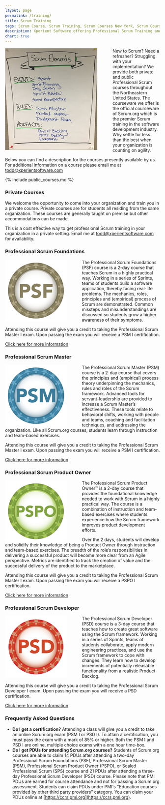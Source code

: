 ```yaml
---
layout: page
permalink: /training/
title: Scrum Training
tags: Scrum Course, Scrum Training, Scrum Courses New York, Scrum Courses Pennsylvania, Scrum Courses Maryland, Scrum Courses Virginia, Scrum Courses New Jersey, Todd Miller
description: Xperient Software offering Professional Scrum Training and Scrum Courses in the Northeastern United States.
chart: true
---
```


<span>
<img src="/images/class-drawing-scrum-elements.png" align="left" style="margin:0px 50px 0px 0px" />

New to Scrum? Need a refresher? Struggling with your implementation? We provide both private and public Professional Scrum courses throughout the Northeastern United States. The courseware we offer is the official courseware of Scrum.org which is the premier Scrum training in the software development industry. Why settle for less than the best when your organization is counting on agility.

Below you can find a description for the courses presently available by us. For additional information on a course please email me at <a href="mailto:todd@xperientsoftware.com" target="_top">todd@xperientsoftware.com</a>

{% include public_courses.md %}

### Private Courses
We welcome the opportunity to come into your organization and train you in a private course. Private courses are for students all residing from the same organization. These courses are generally taught on premise but other accommodations can be made.

This is a cost effective way to get professional Scrum training in your organization in a private setting. Email me at <a href="mailto:todd@xperientsoftware.com" target="_top">todd@xperientsoftware.com</a> for availability.

### Professional Scrum Foundations
<span>
<img src="/images/PSF_Program_200x200.png" align="left" style="margin:0px 50px 0px 0px" />
The Professional Scrum Foundations (PSF) course is a 2-day course that teaches Scrum in a highly practical way. Working in a series of Sprints, teams of students build a software application, thereby facing real-life problems. The mechanics, roles, principles and (empirical) process of Scrum are demonstrated. Common missteps and misunderstandings are discussed so students grow a higher awareness of their symptoms.

Attending this course will give you a credit to taking the Professional Scrum Master I exam. Upon passing the exam you will receive a PSM I certification.

[Click here for more information](https://www.scrum.org/Courses/Professional-Scrum-Foundations)

### Professional Scrum Master
<span>
<img src="/images/PSM_Program_200x200.png" align="left" style="margin:0px 50px 0px 0px" />
The Professional Scrum Master (PSM) course is a 2-day course that covers the principles and (empirical) process theory underpinning the mechanics, rules and roles of the Scrum framework. Advanced tools for servant-leadership are provided to increase a Scrum Master’s effectiveness. These tools relate to behavioral shifts, working with people and teams, coaching and facilitation techniques, and addressing the organization. Like all Scrum.org courses, students learn through instruction and team-based exercises.

Attending this course will give you a credit to taking the Professional Scrum Master I exam. Upon passing the exam you will receive a PSM I certification.

[Click here for more information](https://www.scrum.org/Courses/Professional-Scrum-Master)

### Professional Scrum Product Owner
<span>
<img src="/images/PSPO_Program_200x200.png" align="left" style="margin:0px 50px 0px 0px" />
The Professional Scrum Product Owner™ is a 2-day course that provides the foundational knowledge needed to work with Scrum in a highly practical way. The course is a combination of instruction and team-based exercises where students experience how the Scrum framework improves product development efforts.

Over the 2 days, students will develop and solidify their knowledge of being a Product Owner through instruction and team-based exercises. The breadth of the role’s responsibilities in delivering a successful product will become more clear from an Agile perspective. Metrics are identified to track the creation of value and the successful delivery of the product to the marketplace.

Attending this course will give you a credit to taking the Professional Scrum Master I exam. Upon passing the exam you will receive a PSPO I certification.

[Click here for more information](https://www.scrum.org/courses/professional-scrum-product-owner-training)

### Professional Scrum Developer
<span>
<img src="/images/PSD_Program_200x200.png" align="left" style="margin:0px 50px 0px 0px" />
The Professional Scrum Developer (PSD) course is a 3-day course that teaches how to create great software using the Scrum framework. Working in a series of Sprints, teams of students collaborate, apply modern engineering practices, and use the Scrum framework to cope with changes. They learn how to develop increments of potentially releasable functionality from a realistic Product Backlog.

Attending this course will give you a credit to taking the Professional Scrum Developer I exam. Upon passing the exam you will receive a PSD certification.

[Click here for more information](https://www.scrum.org/Courses/Professional-Scrum-Developer)

### Frequently Asked Questions

+ **Do I get a certification?**
Attending a class will give you a credit to take an online Scrum.org exam (PSM I or PSD I). To attain a certification, you must pass the exam with a mark of 85% or higher. Both the PSM I and PSD I are online, multiple choice exams with a one hour time-box.
+ **Do I get PDUs for attending Scrum.org courses?**
Students of Scrum.org courses are able to claim 14 PDUs after attending a two-day Professional Scrum Foundations (PSF), Professional Scrum Master (PSM), Professional Scrum Product Owner (PSPO), or Scaled Professional Scrum (SPS) course and 21 PDUs after attending a three-day Professional Scrum Developer (PSD) course. Please note that PMI PDUs are earned for course attendance and not for passing a Scrum.org assessment. Students can claim PDUs under PMI's "Education courses provided by other third party providers” category. You can claim your PDUs online at [https://ccrs.pmi.org](https://ccrs.pmi.org).
